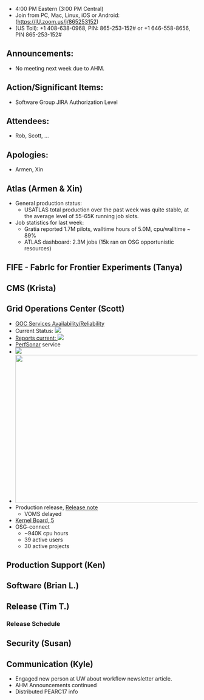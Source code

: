    * 4:00 PM Eastern (3:00 PM Central)
   * Join from PC, Mac, Linux, iOS or Android: (https://IU.zoom.us/j/865253152)
   * (US Toll): +1 408-638-0968, PIN: 865-253-152# or +1 646-558-8656, PIN 865-253-152#

## Announcements: 
   * No meeting next week due to AHM. 

## Action/Significant Items: 
   * Software Group JIRA Authorization Level

## Attendees: 
   * Rob, Scott, ... 

## Apologies:
   * Armen, Xin

## Atlas (Armen & Xin)  

   * General production status:  
      * USATLAS total production over the past week was quite stable, at the average level of 55-65K running job slots.
   * Job statistics for last week:
      * Gratia reported 1.7M pilots, walltime hours of 5.0M, cpu/walltime ~ 89%
      * ATLAS dashboard: 2.3M jobs (15k ran on OSG opportunistic resources)


## FIFE - FabrIc for Frontier Experiments (Tanya)

## CMS (Krista)

## Grid Operations Center (Scott)
   * [GOC Services Availability/Reliability](http://tinyurl.com/pre26vw)
   * Current Status: [<img src="http://monitor.grid.iu.edu/availability/production_status.png">](http://monitor.grid.iu.edu/availability/production.html)
   * <a href="http://reports.grid.iu.edu/reports/">Reports current: <img src="http://steige.grid.iu.edu/steige/status_reports.png"></a>
   * [PerfSonar](http://maddash.aglt2.org/maddash-webui/index.cgi?dashboard=OSG\%20Grid\%20Operations\%20Center\%20Test\%20Mesh\%20Config) service
   * <img src="http://gratiaweb1.grid.iu.edu/gratiastatic/today/osg_wall_hours.png"/>
   * <img src="http://osg-flock.grid.iu.edu/monitoring/condor/condor_7day.png" width='630' height='390'  /><br>
   * Production release, [Release note](http://osggoc.blogspot.com/2017/02/goc-service-update-tuesday-february_21.html)
      * VOMS delayed
   * [Kernel Board, 5](http://monitor.grid.iu.edu/kernel/kernel_overview_el5.html)
   * OSG-connect
      * ~940K cpu hours 
      * 39 active users
      * 30 active projects

## Production Support (Ken)

## Software (Brian L.)


## Release (Tim T.)
### Release Schedule

## Security (Susan)

## Communication (Kyle)
   * Engaged new person at UW about workflow newsletter article.
   * AHM Announcements continued
   * Distributed PEARC17 info
   
